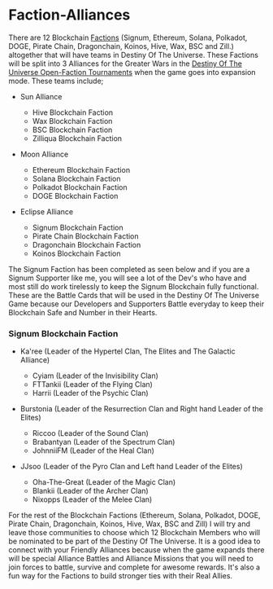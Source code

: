 <h1>Faction-Alliances</h1>

There are 12 Blockchain <a href="https://github.com/369gtech/Factions">Factions</a> (Signum, Ethereum, Solana, Polkadot, DOGE, Pirate Chain, Dragonchain, Koinos, Hive, Wax, BSC and Zill.) altogether that will have teams in Destiny Of The Universe. These Factions will be split into 3 Alliances for the Greater Wars in the <a href="https://github.com/369gtech/Destiny-Of-The-Universe-Open-Faction-Tournaments">Destiny Of The Universe Open-Faction Tournaments</a> when the game goes into expansion mode. These teams include;

<ul>    
  <li>Sun Alliance</li>
  <p></p>
  <ul><li>Hive Blockchain Faction</li>
  <li>Wax Blockchain Faction</li>
  <li>BSC Blockchain Faction</li>
  <li>Zilliqua Blockchain Faction</li>
  </ul>
</ul>
  <p></p>
<ul>    
  <li>Moon Alliance</li>
  <p></p>
  <ul><li>Ethereum Blockchain Faction</li>
  <li>Solana Blockchain Faction</li>
  <li>Polkadot Blockchain Faction</li>
  <li>DOGE Blockchain Faction</li>
  </ul>
</ul>
  <p></p>
<ul>    
  <li>Eclipse Alliance</li>
  <p></p>
  <ul><li>Signum Blockchain Faction</li>
  <li>Pirate Chain Blockchain Faction</li>
  <li>Dragonchain Blockchain Faction</li>
  <li>Koinos Blockchain Faction</li>
  </ul>
</ul>

The Signum Faction has been completed as seen below and if you are a Signum Supporter like me, you will see a lot of the Dev's who have and most still do work tirelessly to keep the Signum Blockchain fully functional. These are the Battle Cards that will be used in the Destiny Of The Universe Game because our Developers and Supporters Battle everyday to keep their Blockchain Safe and Number in their Hearts.

<h3>Signum Blockchain Faction</h2>

<ul>    
  <li>Ka'ree (Leader of the Hypertel Clan, The Elites and The Galactic Alliance)</li>
  <p></p>
  <ul><li>Cyiam (Leader of the Invisibility Clan)</li>
  <li>FTTankii (Leader of the Flying Clan)</li>
  <li>Harrii (Leader of the Psychic Clan)</li>
  </ul>
</ul>
  <p></p>
<ul>    
  <li>Burstonia (Leader of the Resurrection Clan and Right hand Leader of the Elites)</li>
  <p></p>
  <ul><li>Riccoo (Leader of the Sound Clan)</li>
  <li>Brabantyan (Leader of the Spectrum Clan)</li>
  <li>JohnniiFM (Leader of the Heal Clan)</li>
  </ul>
</ul>
  <p></p>
<ul>    
  <li>JJsoo (Leader of the Pyro Clan and Left hand Leader of the Elites)</li>
  <p></p>
  <ul><li>Oha-The-Great (Leader of the Magic Clan)</li>
  <li>Blankii (Leader of the Archer Clan)</li>
  <li>Nixopps (Leader of the Melee Clan)</li>
  </ul>
</ul>

For the rest of the Blockchain Factions (Ethereum, Solana, Polkadot, DOGE, Pirate Chain, Dragonchain, Koinos, Hive, Wax, BSC and Zill) I will try and leave those communities to choose which 12 Blockchain Members who will be nominated to be part of the Destiny Of The Universe. It is a good idea to connect with your Friendly Alliances because when the game expands there will be special Alliance Battles and Alliance Missions that you will need to join forces to battle, survive and complete for awesome rewards. It's also a fun way for the Factions to build stronger ties with their Real Allies.
